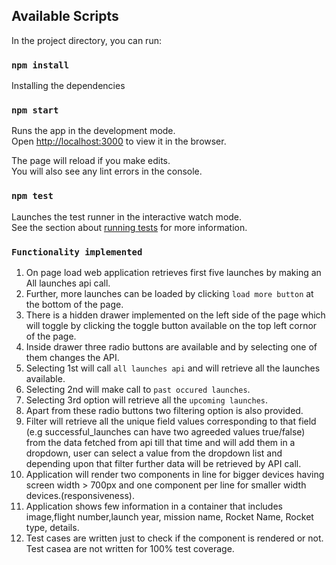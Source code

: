 ## Available Scripts

In the project directory, you can run:

### `npm install`
Installing the dependencies

### `npm start`

Runs the app in the development mode.<br>
Open [http://localhost:3000](http://localhost:3000) to view it in the browser.

The page will reload if you make edits.<br>
You will also see any lint errors in the console.

### `npm test`

Launches the test runner in the interactive watch mode.<br>
See the section about [running tests](https://facebook.github.io/create-react-app/docs/running-tests) for more information.

### `Functionality implemented`
1. On page load web application retrieves first five launches by making an All launches api call.
2. Further, more launches can be loaded by clicking `load more button` at the bottom of the page.
3. There is a hidden drawer implemented on the left side of the page which will toggle by clicking
   the toggle button available on the top left cornor of the page.
4. Inside drawer three radio buttons are available and by selecting one of them changes the API.
5. Selecting 1st will call `all launches api` and will retrieve all the launches available.
6. Selecting 2nd will make call to `past occured launches`.
7. Selecting 3rd option will retrieve all the `upcoming launches`. 
8. Apart from these radio buttons two filtering option is also provided. 
9. Filter will retrieve all the unique field values corresponding to that field (e.g successful_launches 
   can have two agreeded values true/false) from the data fetched from api till that time  and will add them in a dropdown, user can select a value from the dropdown list and depending upon that filter further data will be retrieved by API call.
10. Application will render two components in line for bigger devices having screen width > 700px and 
   one component per line for smaller width devices.(responsiveness).
11. Application shows few information in a container that includes image,flight number,launch year,
   mission name, Rocket Name, Rocket type, details.
12. Test cases are written just to check if the component is rendered or not. Test casea are not written
   for 100% test coverage.